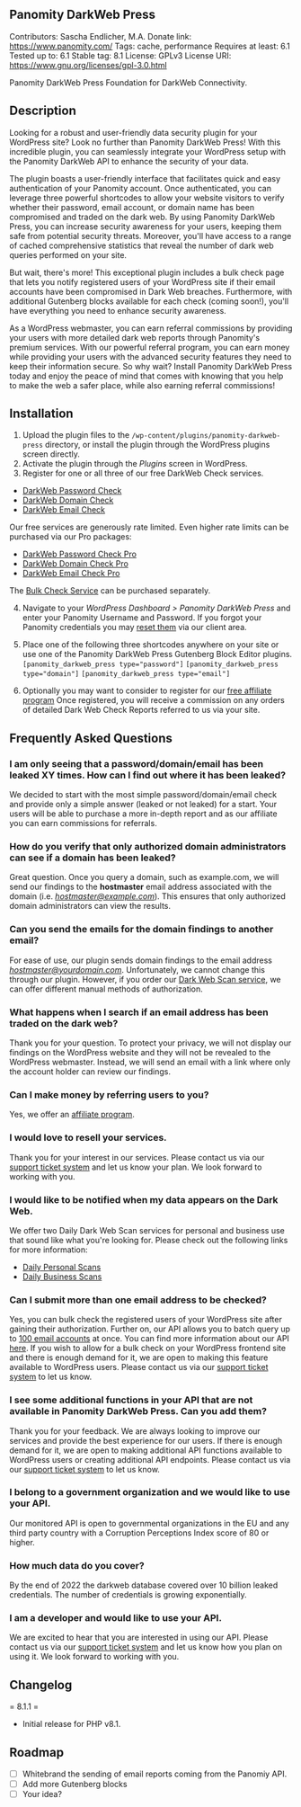 ## Panomity DarkWeb Press
Contributors: Sascha Endlicher, M.A.
Donate link: https://www.panomity.com/
Tags: cache, performance
Requires at least: 6.1
Tested up to: 6.1
Stable tag: 8.1
License: GPLv3
License URI: https://www.gnu.org/licenses/gpl-3.0.html

Panomity DarkWeb Press Foundation for DarkWeb Connectivity.

## Description

Looking for a robust and user-friendly data security plugin for your WordPress site? Look no further than Panomity DarkWeb Press! With this incredible plugin, you can seamlessly integrate your WordPress setup with the Panomity DarkWeb API to enhance the security of your data.

The plugin boasts a user-friendly interface that facilitates quick and easy authentication of your Panomity account. Once authenticated, you can leverage three powerful shortcodes to allow your website visitors to verify whether their password, email account, or domain name has been compromised and traded on the dark web. By using Panomity DarkWeb Press, you can increase security awareness for your users, keeping them safe from potential security threats. Moreover, you'll have access to a range of cached comprehensive statistics that reveal the number of dark web queries performed on your site.

But wait, there's more! This exceptional plugin includes a bulk check page that lets you notify registered users of your WordPress site if their email accounts have been compromised in Dark Web breaches. Furthermore, with additional Gutenberg blocks available for each check (coming soon!), you'll have everything you need to enhance security awareness.

As a WordPress webmaster, you can earn referral commissions by providing your users with more detailed dark web reports through Panomity's premium services. With our powerful referral program, you can earn money while providing your users with the advanced security features they need to keep their information secure. So why wait? Install Panomity DarkWeb Press today and enjoy the peace of mind that comes with knowing that you help to make the web a safer place, while also earning referral commissions!

## Installation

1. Upload the plugin files to the `/wp-content/plugins/panomity-darkweb-press` directory, or install the plugin through the WordPress plugins screen directly.
2. Activate the plugin through the *Plugins* screen in WordPress.
3. Register for one or all three of our free DarkWeb Check services.
- [DarkWeb Password Check](https://support.panomity.com/?cmd=cart&action=add&id=811)
- [DarkWeb Domain Check](https://support.panomity.com/?cmd=cart&action=add&id=823)
- [DarkWeb Email Check](https://support.panomity.com/?cmd=cart&action=add&id=825)

Our free services are generously rate limited. Even higher rate limits can be purchased via our Pro packages:
- [DarkWeb Password Check Pro](https://support.panomity.com/?cmd=cart&action=add&id=822)
- [DarkWeb Domain Check Pro](https://support.panomity.com/?cmd=cart&action=add&id=824)
- [DarkWeb Email Check Pro](https://support.panomity.com/?cmd=cart&action=add&id=826)

The [Bulk Check Service](https://support.panomity.com/?cmd=cart&action=add&id=827) can be purchased separately.

4. Navigate to your *WordPress Dashboard > Panomity DarkWeb Press* and enter your Panomity Username and Password.
If you forgot your Panomity credentials you may [reset them](https://support.panomity.com/root&action=passreminder) via our client area.


5. Place one of the following three shortcodes anywhere on your site or use one of the Panomity DarkWeb Press Gutenberg Block Editor plugins.
`[panomity_darkweb_press type="password"]`
`[panomity_darkweb_press type="domain"]` 
`[panomity_darkweb_press type="email"]` 

6. Optionally you may want to consider to register for our [free affiliate program](https://support.panomity.com/affiliates/)
Once registered, you will receive a commission on any orders of detailed Dark Web Check Reports referred to us via your site.

## Frequently Asked Questions

### I am only seeing that a password/domain/email has been leaked XY times. How can I find out where it has been leaked?
We decided to start with the most simple password/domain/email check and provide only a simple answer (leaked or not leaked) for a start. Your users will be able to purchase a more in-depth report and as our affiliate you can earn commissions for referrals.

### How do you verify that only authorized domain administrators can see if a domain has been leaked?
Great question. Once you query a domain, such as example.com, we will send our findings to the **hostmaster** email address associated with the domain (i.e. *hostmaster@example.com*). This ensures that only authorized domain administrators can view the results.

### Can you send the emails for the domain findings to another email?
For ease of use, our plugin sends domain findings to the email address *hostmaster@yourdomain.com*. Unfortunately, we cannot change this through our plugin. However, if you order our [Dark Web Scan service](https://support.panomity.com/cart/dark-web-scans/), we can offer different manual methods of authorization.

### What happens when I search if an email address has been traded on the dark web?
Thank you for your question. To protect your privacy, we will not display our findings on the WordPress website and they will not be revealed to the WordPress webmaster. Instead, we will send an email with a link where only the account holder can review our findings.

### Can I make money by referring users to you?
Yes, we offer an [affiliate program](https://support.panomity.com/affiliates/).

### I would love to resell your services.
Thank you for your interest in our services. Please contact us via our [support ticket system](https://support.panomity.com/tickets/new/) and let us know your plan. We look forward to working with you.

### I would like to be notified when my data appears on the Dark Web.
We offer two Daily Dark Web Scan services for personal and business use that sound like what you're looking for. Please check out the following links for more information:
- [Daily Personal Scans](https://support.panomity.com/cart/dark-web-scans/?id=568)
- [Daily Business Scans](https://support.panomity.com/cart/dark-web-scans/?id=570)

### Can I submit more than one email address to be checked?
Yes, you can bulk check the registered users of your WordPress site after gaining their authorization.
Further on, our API allows you to batch query up to [100 email accounts](https://support.panomity.com/userapi#batch-query-up-to-100-user-submitted-accounts-against-dark-web-leak-db-127.) at once. You can find more information about our API [here](https://support.panomity.com/userapi). If you wish to allow for a bulk check on your WordPress frontend site and there is enough demand for it, we are open to making this feature available to WordPress users. Please contact us via our [support ticket system](https://support.panomity.com/tickets/new/) to let us know.

### I see some additional functions in your API that are not available in Panomity DarkWeb Press. Can you add them?
Thank you for your feedback. We are always looking to improve our services and provide the best experience for our users. If there is enough demand for it, we are open to making additional API functions available to WordPress users or creating additional API endpoints. Please contact us via our [support ticket system](https://support.panomity.com/tickets/new/) to let us know.

### I belong to a government organization and we would like to use your API.
Our monitored API is open to governmental organizations in the EU and any third party country with a Corruption Perceptions Index score of 80 or higher. 

### How much data do you cover?
By the end of 2022 the darkweb database covered over 10 billion leaked credentials. The number of credentials is growing exponentially.

### I am a developer and would like to use your API.
We are excited to hear that you are interested in using our API. Please contact us via our [support ticket system](https://support.panomity.com/tickets/new/) and let us know how you plan on using it. We look forward to working with you.

## Changelog

= 8.1.1 =
* Initial release for PHP v8.1.

## Roadmap
- [ ] Whitebrand the sending of email reports coming from the Panomiy API.
- [ ] Add more Gutenberg blocks
- [ ] Your idea?